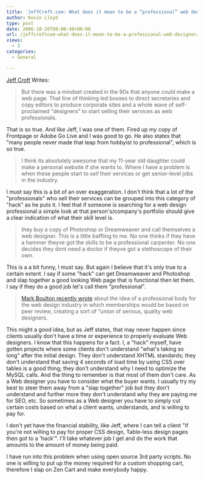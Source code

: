 ```yaml
---
title: 'JeffCroft.com: What does it mean to be a “professional” web designer?'
author: Kevin Lloyd
type: post
date: 2006-10-26T00:00:49+00:00
url: /jeffcroftcom-what-does-it-mean-to-be-a-professional-web-designer/
views:
  - 3
categories:
  - General

---
```

[Jeff Croft][1] Writes:

> But there was a mindset created in the 90s that anyone could make a web page. That line of thinking led bosses to direct secretaries and copy editors to produce corporate sites and a whole wave of self-proclaimed "designers" to start selling their services as web professionals.

That is so true. And like Jeff, I was one of them. Fired up my copy of Frontpage or Adobe Go Live and I was good to go. He also states that "many people never made that leap from hobbyist to professional", which is so true.

> I think its absolutely awesome that my 11-year old daughter could make a personal website if she wants to. Where I have a problem is when these people start to _sell_ their services or get senior-level jobs in the industry.

I must say this is a bit of an over exaggeration. I don't think that a lot of the "professionals" who sell their services can be grouped into this category of "hack" as he puts it. I feel that if someone is searching for a web design professional a simple look at that person's/company's portfolio should give a clear indication of what their skill level is.

> they buy a copy of Photoshop or Dreamweaver and call themselves a web designer. This is a little baffling to me. No one thinks if they have a hammer theyve got the skills to be a professional carpenter. No one decides they dont need a doctor if theyve got a stethoscope of their own.

This is a a bit funny, I must say. But again I believe that it's only true to a certain extent. I say if some "hack" can get Dreamweaver and Photoshop and slap together a good looking Web page that is functional then let them. I say if they do a good job let's call them "professional".

> [Mark Boulton recently wrote][2] about the idea of a professional body for the web design industry in which memberships would be based on peer review, creating a sort of “union of serious, quality web designers.

This might a good idea, but as Jeff states, that may never happen since clients usually don't have a time or experience to properly evaluate Web designers. I know that this happens for a fact. I, a "hack" myself, have gotten projects where some clients don't understand "what's taking so long" after the initial design. They don't understand XHTML standards; they don't understand that saving 4 seconds of load time by using CSS over tables is a good thing; they don't understand why I need to optimize the MySQL calls. And the thing to remember is that most of them don't care. As a Web designer you have to consider what the buyer wants. I usually try my best to steer them away from a "slap together" job but they don't understand and further more they don't understand why they are paying me for SEO, etc. So sometimes as a Web designer you have to simply cut certain costs based on what a client wants, understands, and is willing to pay for.

I don't yet have the financial stability, like Jeff, where I can tell a client "if you're not willing to pay for proper CSS design, Table-less design pages then got to a 'hack'". I'll take whatever job I get and do the work that amounts to the amount of money being paid.

I have run into this problem when using open source 3rd party scripts. No one is willing to put up the money required for a custom shopping cart, therefore I slap on Zen Cart and make everybody happy.

 [1]: http://www2.jeffcroft.com/2006/oct/01/what-does-it-mean-be-professional-web-designer/
 [2]: http://www.markboulton.co.uk/journal/comments/professional_body_for_the_web_design_industry/